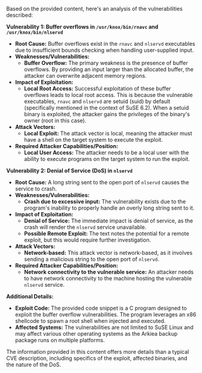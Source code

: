 Based on the provided content, here's an analysis of the vulnerabilities described:

**Vulnerability 1: Buffer overflows in `/usr/knox/bin/rnavc` and `/usr/knox/bin/nlservd`**

*   **Root Cause:** Buffer overflows exist in the `rnavc` and `nlservd` executables due to insufficient bounds checking when handling user-supplied input.
*   **Weaknesses/Vulnerabilities:**
    *   **Buffer Overflow:** The primary weakness is the presence of buffer overflows. By providing an input larger than the allocated buffer, the attacker can overwrite adjacent memory regions.
*   **Impact of Exploitation:**
    *   **Local Root Access:** Successful exploitation of these buffer overflows leads to local root access. This is because the vulnerable executables, `rnavc` and `nlservd` are setuid (suid) by default (specifically mentioned in the context of SuSE 6.2). When a setuid binary is exploited, the attacker gains the privileges of the binary's owner (root in this case).
*   **Attack Vectors:**
    *   **Local Exploit:** The attack vector is local, meaning the attacker must have a shell on the target system to execute the exploit.
*   **Required Attacker Capabilities/Position:**
    *   **Local User Access:** The attacker needs to be a local user with the ability to execute programs on the target system to run the exploit.

**Vulnerability 2: Denial of Service (DoS) in `nlservd`**

*   **Root Cause:** A long string sent to the open port of `nlservd` causes the service to crash.
*   **Weaknesses/Vulnerabilities:**
    *   **Crash due to excessive input:** The vulnerability exists due to the program's inability to properly handle an overly long string sent to it.
*   **Impact of Exploitation:**
    *   **Denial of Service:** The immediate impact is denial of service, as the crash will render the `nlservd` service unavailable.
    *   **Possible Remote Exploit:** The text notes the potential for a remote exploit, but this would require further investigation.
*   **Attack Vectors:**
    *   **Network-based:** This attack vector is network-based, as it involves sending a malicious string to the open port of `nlservd`.
*  **Required Attacker Capabilities/Position:**
    *   **Network connectivity to the vulnerable service:** An attacker needs to have network connectivity to the machine hosting the vulnerable `nlservd` service.

**Additional Details:**

*   **Exploit Code:** The provided code snippet is a C program designed to exploit the buffer overflow vulnerabilities. The program leverages an x86 shellcode to spawn a root shell when injected and executed.
*   **Affected Systems:** The vulnerabilities are not limited to SuSE Linux and may affect various other operating systems as the Arkiea backup package runs on multiple platforms.

The information provided in this content offers more details than a typical CVE description, including specifics of the exploit, affected binaries, and the nature of the DoS.
